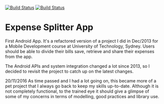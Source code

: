 [![Build Status](https://travis-ci.org/DavisJP/Expenses.svg?branch=master)](https://travis-ci.org/DavisJP/Expenses)
[![Build Status](https://app.bitrise.io/app/e09eda4c76c0831b/status.svg?token=e3y7J20IHy8uySwYj2Mr7Q)](https://app.bitrise.io/app/e09eda4c76c0831b)

# Expense Splitter App
First Android App. It's a refactored version of a project I did in Dec/2013 for a Mobile Development course at University of Technology, Sydney. 
Users should be able to divide their bills save, retrieve and share their expenses from the app.

The Android APIs and system integration changed a lot since 2013, so I decided to revisit the project to catch up on the latest changes.

20/11/2016
As time passed and I had a lot going on, this became more of a pet project that I always go back to keep my skills up-to-date. Although it is not completely functional, to the trained eye it should give a glimpse of some of my concerns in terms of modelling, good practices and library use.

